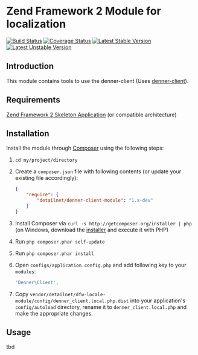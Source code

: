 # Zend Framework 2 Module for localization

[![Build Status](https://travis-ci.org/detailnet/dfw-locale-module.svg?branch=master)](https://travis-ci.org/detailnet/dfw-locale-module)
[![Coverage Status](https://img.shields.io/coveralls/detailnet/dfw-locale-module.svg)](https://coveralls.io/r/detailnet/dfw-locale-module)
[![Latest Stable Version](https://poser.pugx.org/detailnet/dfw-locale-module/v/stable.svg)](https://packagist.org/packages/detailnet/dfw-locale-module)
[![Latest Unstable Version](https://poser.pugx.org/detailnet/dfw-locale-module/v/unstable.svg)](https://packagist.org/packages/detailnet/dfw-locale-module)

## Introduction
This module contains tools to use the denner-client (Uses [denner-client](https://github.com/detailnet/denner-client)).

## Requirements
[Zend Framework 2 Skeleton Application](http://www.github.com/zendframework/ZendSkeletonApplication) (or compatible architecture)

## Installation
Install the module through [Composer](http://getcomposer.org/) using the following steps:

  1. `cd my/project/directory`
  
  2. Create a `composer.json` file with following contents (or update your existing file accordingly):

     ```json
     {
         "require": {
             "detailnet/denner-client-module": "1.x-dev"
         }
     }
     ```
  3. Install Composer via `curl -s http://getcomposer.org/installer | php` (on Windows, download
     the [installer](http://getcomposer.org/installer) and execute it with PHP)
     
  4. Run `php composer.phar self-update`
     
  5. Run `php composer.phar install`
  
  6. Open `configs/application.config.php` and add following key to your `modules`:

     ```php
     'Denner\Client',
     ```

  7. Copy `vendor/detailnet/dfw-locale-module/config/denner_client.local.php.dist` into your application's
     `config/autoload` directory, rename it to `denner_client.local.php` and make the appropriate changes.

## Usage
tbd
